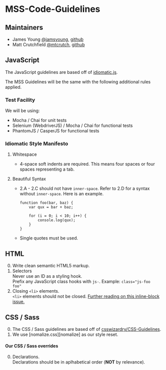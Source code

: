 # MSS-Code-Guidelines

## Maintainers
* James Young [@jamsyoung](http://twitter.com/jamsyoung), [github](https://github.com/jamsyoung)
* Matt Crutchfield [@mtcrutch](https://twitter.com/mtcrutch), [github](https://github.com/mtcrutch)

## JavaScript
The JavaScript guidelines are based off of [idiomatic.js](https://github.com/rwaldron/idiomatic.js).

The MSS Guidelines will be the same with the following additional rules applied.

### Test Facility

We will be using:

* Mocha / Chai for unit tests
* Selenium (WebdriverJS) / Mocha / Chai for functional tests
* PhantomJS / CasperJS for functional tests


### Idiomatic Style Manifesto

1. Whitespace
    * 4-space soft indents are required.  This means four spaces or four spaces representing a tab.

2. Beautiful Syntax
    * 2.A - 2.C should not have `inner-space`.  Refer to 2.D for a syntax without `inner-space`.  Here is an example.
        ```
        function foo(bar, baz) {
            var qux = bar + baz;

            for (i = 0; i < 10; i++) {
                console.log(qux);
        	}
        }
        ```

    * Single quotes must be used.

## HTML

0. Write clean semantic HTML5 markup.  
0. Selectors  
  Never use an ID as a styling hook.  
  Prefix any JavaScript class hooks with `js-`. Example: `class="js-foo foo"`  
0. Closing `<li>` elements.  
  `<li>` elements should not be closed. [Further reading on this inline-block issue.][inline]

## CSS / Sass
0. The CSS / Sass guidelines are based off of [csswizardry/CSS-Guidelines][css].
0. We use [nomalize.css][nomalize] as our style reset.

#### Our CSS / Sass overrides

0. Declarations.  
  Declarations should be in aplhabetical order (**NOT** by relevance).

[inline]: http://css-tricks.com/fighting-the-space-between-inline-block-elements/
[css]: https://github.com/csswizardry/CSS-Guidelines
[normalize]: http://necolas.github.io/normalize.css/
